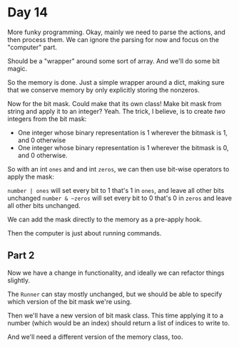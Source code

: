 # Day 14
More funky programming. Okay, mainly we need to parse the actions, and then 
process them. We can ignore the parsing for now and focus on the "computer" 
part. 

Should be a "wrapper" around some sort of array. And we'll do some bit magic.

So the memory is done. Just a simple wrapper around a dict, making sure that 
we conserve memory by only explicitly storing the nonzeros.

Now for the bit mask. Could make that its own class! Make bit mask from string 
and apply it to an integer? Yeah. The trick, I believe, is to create _two_ 
integers from the bit mask:
- One integer whose binary representation is 1 wherever the bitmask is 1, and 0 otherwise
- One integer whose binary representation is 1 wherever the bitmask is 0, and 0 otherwise.

So with an int `ones` and and int `zeros`, we can then use bit-wise operators to apply the mask:

`number | ones` will set every bit to 1 that's 1 in `ones`, and leave all other bits unchanged
`number & ~zeros` will set every bit to 0 that's 0 in `zeros` and leave all other bits unchanged.

We can add the mask directly to the memory as a pre-apply hook.

Then the computer is just about running commands.

## Part 2
Now we have a change in functionality, and ideally we can refactor things slightly.

The `Runner` can stay mostly unchanged, but we should be able to specify which version of the 
bit mask we're using.

Then we'll have a new version of bit mask class. This time applying it to a number (which would be an index) 
should return a list of indices to write to.

And we'll need a different version of the memory class, too.